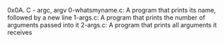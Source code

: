 0x0A. C - argc, argv
0-whatsmyname.c: A program that prints its name, followed by a new line
1-args.c: A program that prints the number of arguments passed into it
2-args.c: A program that prints all arguments it receives
